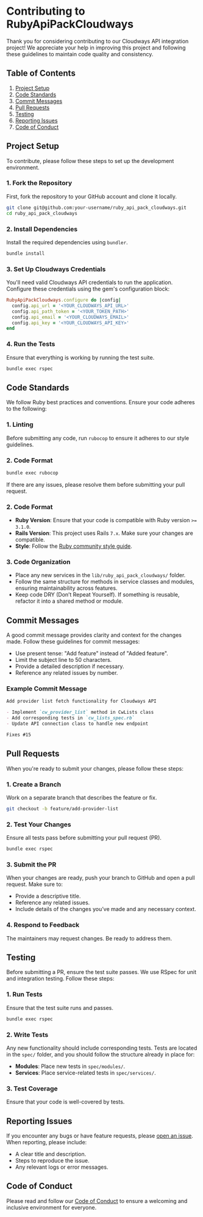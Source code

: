 # Contributing to RubyApiPackCloudways

Thank you for considering contributing to our Cloudways API integration project! We appreciate your help in improving this project and following these guidelines to maintain code quality and consistency.

## Table of Contents

1. [Project Setup](#project-setup)
2. [Code Standards](#code-standards)
3. [Commit Messages](#commit-messages)
4. [Pull Requests](#pull-requests)
5. [Testing](#testing)
6. [Reporting Issues](#reporting-issues)
7. [Code of Conduct](#code-of-conduct)

## Project Setup

To contribute, please follow these steps to set up the development environment.

### 1. Fork the Repository

First, fork the repository to your GitHub account and clone it locally.

```bash
git clone git@github.com:your-username/ruby_api_pack_cloudways.git
cd ruby_api_pack_cloudways
```

### 2. Install Dependencies

Install the required dependencies using `bundler`.

```bash
bundle install
```

### 3. Set Up Cloudways Credentials

You'll need valid Cloudways API credentials to run the application. Configure these credentials using the gem's configuration block:

```ruby
RubyApiPackCloudways.configure do |config|
  config.api_url = '<YOUR_CLOUDWAYS_API_URL>'
  config.api_path_token = '<YOUR_TOKEN_PATH>'
  config.api_email = '<YOUR_CLOUDWAYS_EMAIL>'
  config.api_key = '<YOUR_CLOUDWAYS_API_KEY>'
end
```

### 4. Run the Tests

Ensure that everything is working by running the test suite.

```bash
bundle exec rspec
```

## Code Standards

We follow Ruby best practices and conventions. Ensure your code adheres to the following:

### 1. Linting

Before submitting any code, run `rubocop` to ensure it adheres to our style guidelines.

### 2. Code Format

```bash
bundle exec rubocop
```

If there are any issues, please resolve them before submitting your pull request.

### 2. Code Format

- **Ruby Version**: Ensure that your code is compatible with Ruby version `>= 3.1.0`.
- **Rails Version**: This project uses Rails `7.x`. Make sure your changes are compatible.
- **Style**: Follow the [Ruby community style guide](https://rubystyle.guide).

### 3. Code Organization

- Place any new services in the `lib/ruby_api_pack_cloudways/` folder.
- Follow the same structure for methods in service classes and modules, ensuring maintainability across features.
- Keep code DRY (Don’t Repeat Yourself). If something is reusable, refactor it into a shared method or module.

## Commit Messages

A good commit message provides clarity and context for the changes made. Follow these guidelines for commit messages:

- Use present tense: "Add feature" instead of "Added feature".
- Limit the subject line to 50 characters.
- Provide a detailed description if necessary.
- Reference any related issues by number.

### Example Commit Message

```md
Add provider list fetch functionality for Cloudways API

- Implement `cw_provider_list` method in CwLists class
- Add corresponding tests in `cw_lists_spec.rb`
- Update API connection class to handle new endpoint

Fixes #15
```

## Pull Requests

When you're ready to submit your changes, please follow these steps:

### 1. Create a Branch

Work on a separate branch that describes the feature or fix.

```bash
git checkout -b feature/add-provider-list
```

### 2. Test Your Changes

Ensure all tests pass before submitting your pull request (PR).

```bash
bundle exec rspec
```

### 3. Submit the PR

When your changes are ready, push your branch to GitHub and open a pull request. Make sure to:

- Provide a descriptive title.
- Reference any related issues.
- Include details of the changes you’ve made and any necessary context.

### 4. Respond to Feedback

The maintainers may request changes. Be ready to address them.

## Testing

Before submitting a PR, ensure the test suite passes. We use RSpec for unit and integration testing. Follow these steps:

### 1. Run Tests

Ensure that the test suite runs and passes.

```bash
bundle exec rspec
```

### 2. Write Tests

Any new functionality should include corresponding tests. Tests are located in the `spec/` folder, and you should follow the structure already in place for:

- **Modules**: Place new tests in `spec/modules/`.
- **Services**: Place service-related tests in `spec/services/`.

### 3. Test Coverage

Ensure that your code is well-covered by tests.

## Reporting Issues

If you encounter any bugs or have feature requests, please [open an issue](https://github.com/phcdevworks/ruby_api_pack_cloudways/issues). When reporting, please include:

- A clear title and description.
- Steps to reproduce the issue.
- Any relevant logs or error messages.

## Code of Conduct

Please read and follow our [Code of Conduct](https://github.com/phcdevworks/ruby_api_pack_cloudways/blob/main/CODE_OF_CONDUCT.md) to ensure a welcoming and inclusive environment for everyone.
